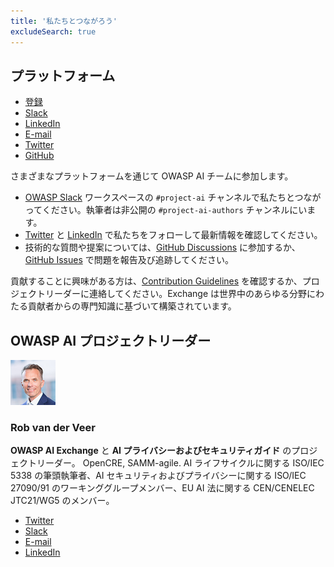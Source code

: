 ```yaml
---
title: '私たちとつながろう'
excludeSearch: true
---
```


## プラットフォーム

<!-- {{< cards >}} -->
- [登録](https://forms.gle/XwEEK52y4iZQChuJ6)    <!-- {{< card link="https://forms.gle/XwEEK52y4iZQChuJ6" title="登録" icon="login" >}} -->
- [Slack](https://owasp.slack.com/join/shared_invite/zt-g398htpy-AZ40HOM1WUOZguJKbblqkw#)    <!-- {{< card link="https://owasp.slack.com/join/shared_invite/zt-g398htpy-AZ40HOM1WUOZguJKbblqkw#" title="Slack" icon="slack-big" >}} -->
- [LinkedIn](https://www.linkedin.com/company/owasp-ai-exchange/)    <!-- {{< card link="https://www.linkedin.com/company/owasp-ai-exchange/" title="LinkedIn" icon="linkedin" >}} -->
- [E-mail](mailto:rob.vanderveer@owasp.org)    <!-- {{< card link="mailto:rob.vanderveer@owasp.org" title="E-mail" icon="mail">}} -->
- [Twitter](https://twitter.com/owasp)    <!-- {{< card link="https://twitter.com/owasp" title="Twitter" icon="x-twitter" >}} -->
- [GitHub](https://github.com/OWASP/www-project-ai-security-and-privacy-guide/discussions)    <!-- {{< card link="https://github.com/OWASP/www-project-ai-security-and-privacy-guide/discussions" title="GitHub" icon="github" >}} -->
<!-- {{< /cards >}} -->

さまざまなプラットフォームを通じて OWASP AI チームに参加します。

- [OWASP Slack](https://owasp.slack.com/join/shared_invite/zt-g398htpy-AZ40HOM1WUOZguJKbblqkw#) ワークスペースの `#project-ai` チャンネルで私たちとつながってください。執筆者は非公開の `#project-ai-authors` チャンネルにいます。
- [Twitter](https://twitter.com/owasp) と [LinkedIn](https://www.linkedin.com/company/owasp-ai-exchange/ "OWASP AI Exchange LinkedIn") で私たちをフォローして最新情報を確認してください。
- 技術的な質問や提案については、[GitHub Discussions](https://github.com/OWASP/www-project-ai-security-and-privacy-guide/discussions) に参加するか、[GitHub Issues](https://github.com/OWASP/www-project-ai-security-and-privacy-guide/issues) で問題を報告及び追跡してください。

貢献することに興味がある方は、[Contribution Guidelines](contribute.md) を確認するか、プロジェクトリーダーに連絡してください。Exchange は世界中のあらゆる分野にわたる貢献者からの専門知識に基づいて構築されています。

## OWASP AI プロジェクトリーダー

<img src="https://github.com/OWASP/www-project-ai-security-and-privacy-guide/blob/main/content/ai_exchange/static/images/rob_van_der_veer.jpeg?raw=true"> <!-- {{< image-left src="/images/rob_van_der_veer.jpeg" alt="Image description" width="auto" height="150px" >}} -->

### Rob van der Veer

**OWASP AI Exchange** と **AI プライバシーおよびセキュリティガイド** のプロジェクトリーダー。
OpenCRE, SAMM-agile.
AI ライフサイクルに関する ISO/IEC 5338 の筆頭執筆者、AI セキュリティおよびプライバシーに関する ISO/IEC 27090/91 のワーキンググループメンバー、EU AI 法に関する CEN/CENELEC JTC21/WG5 のメンバー。

- [Twitter](https://twitter.com/robvanderveer "Twitter") <!-- {{< icon "x-twitter" >}} [Twitter](https://twitter.com/robvanderveer "Twitter") -->
- [Slack](https://owasp.slack.com/team/UF0TXT8VD "Slack")<!-- {{< icon "slack" >}} [Slack](https://owasp.slack.com/team/UF0TXT8VD "Slack") -->
- [E-mail](mailto:rob.vanderveer@owasp.org "E-mail") <!-- {{< icon "mail" >}} [E-mail](mailto:rob.vanderveer@owasp.org "E-mail") -->
- [LinkedIn](https://www.linkedin.com/in/robvanderveer "LinkedIn") <!-- {{< icon "linkedin" >}} [LinkedIn](https://www.linkedin.com/in/robvanderveer "LinkedIn") -->
